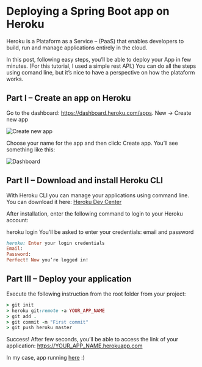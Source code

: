 # Deploying a Spring Boot app on Heroku

Heroku is a Plataform as a Service – (PaaS) that enables developers to build, run and manage applications entirely in the cloud.

In this post, following easy steps, you’ll be able to deploy your App in few minutes.
(For this tutorial, I used a simple rest API.) 
You can do all the steps using comand line, but it’s nice to have a perspective on how the plataform works.

## Part I – Create an app on Heroku
Go to the dashboard: https://dashboard.heroku.com/apps.
New -> Create new app

![Create new app](https://danielevilela.files.wordpress.com/2018/05/heroku1.jpg)

Choose your name for the app and then click: Create app. You’ll see something like this:

![Dashboard](https://danielevilela.files.wordpress.com/2018/05/heroku1.jpg)

## Part II – Download and install Heroku CLI
With Heroku CLI you can manage your applications using command line.
You can download it here: [Heroku Dev Center](https://devcenter.heroku.com/articles/heroku-cli#download-and-install)

After installation, enter the following command to login to your Heroku account:

heroku login
You’ll be asked to enter your credentials: email and password

```ruby
heroku: Enter your login credentials
Email:
Password:
Perfect! Now you’re logged in!
```
## Part III – Deploy your application
Execute the following instruction from the root folder from your project:
```ruby
> git init
> heroku git:remote -a YOUR_APP_NAME
> git add .
> git commit -m "First commit"
> git push heroku master
```

Success! After few seconds, you’ll be able to access the link of your application:
https://YOUR_APP_NAME.herokuapp.com

In my case, app running [here](https://rest-spring-boot.herokuapp.com/guests) :)
